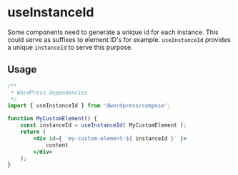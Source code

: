 useInstanceId
==============

Some components need to generate a unique id for each instance. This could serve as suffixes to element ID's for example. `useInstanceId` provides a unique `instanceId` to serve this purpose.

## Usage

```jsx
/**
 * WordPress dependencies
 */
import { useInstanceId } from '@wordpress/compose';

function MyCustomElement() {
	const instanceId = useInstanceId( MyCustomElement );
	return (
		<div id={ `my-custom-element-${ instanceId }` }>
			content
		</div>
	);
}
```
